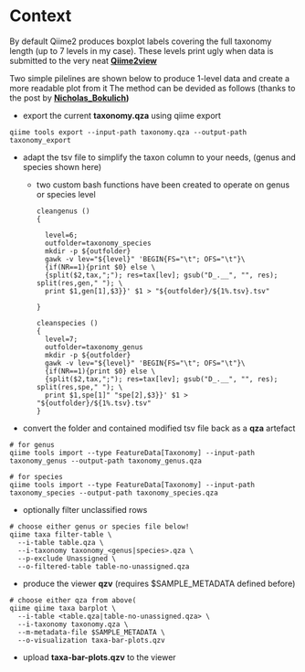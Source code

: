 # Context
By default Qiime2 produces boxplot labels covering the full taxonomy length (up to 7 levels in my case). These levels print ugly when data is submitted to the very neat **[Qiime2view](https://view.qiime2.org/)**

Two simple pilelines are shown below to produce 1-level data and create a more readable plot from it
The method can be devided as follows (thanks to the post by **[Nicholas_Bokulich](https://forum.qiime2.org/t/command-or-tool-to-shorten-the-very-long-labels-in-viewer-from-taxa-bar-plots-qzv/12023/3))**

* export the current **taxonomy.qza** using qiime export

```
qiime tools export --input-path taxonomy.qza --output-path taxonomy_export
```

* adapt the tsv file to simplify the taxon column to your needs, (genus and species shown here)
  - two custom bash functions have been created to operate on genus or species level

    ```
    cleangenus () 
    { 
    
      level=6;
      outfolder=taxonomy_species
      mkdir -p ${outfolder}
      gawk -v lev="${level}" 'BEGIN{FS="\t"; OFS="\t"}\
      {if(NR==1){print $0} else \
      {split($2,tax,";"); res=tax[lev]; gsub("D_.__", "", res); split(res,gen," "); \
      print $1,gen[1],$3}}' $1 > "${outfolder}/${1%.tsv}.tsv"
    
    }
    
    cleanspecies () 
    { 
      level=7;
      outfolder=taxonomy_genus
      mkdir -p ${outfolder}
      gawk -v lev="${level}" 'BEGIN{FS="\t"; OFS="\t"}\
      {if(NR==1){print $0} else \
      {split($2,tax,";"); res=tax[lev]; gsub("D_.__", "", res); split(res,spe," "); \
      print $1,spe[1]" "spe[2],$3}}' $1 > "${outfolder}/${1%.tsv}.tsv"
    }
    ```

* convert the folder and contained modified tsv file back as a **qza** artefact

```
# for genus
qiime tools import --type FeatureData[Taxonomy] --input-path taxonomy_genus --output-path taxonomy_genus.qza

# for species
qiime tools import --type FeatureData[Taxonomy] --input-path taxonomy_species --output-path taxonomy_species.qza
```

* optionally filter unclassified rows

```
# choose either genus or species file below!
qiime taxa filter-table \
  --i-table table.qza \
  --i-taxonomy taxonomy_<genus|species>.qza \
  --p-exclude Unassigned \
  --o-filtered-table table-no-unassigned.qza
```

* produce the viewer **qzv** (requires $SAMPLE_METADATA defined before)

```
# choose either qza from above(
qiime qiime taxa barplot \
  --i-table <table.qza|table-no-unassigned.qza> \
  --i-taxonomy taxonomy.qza \
  --m-metadata-file $SAMPLE_METADATA \
  --o-visualization taxa-bar-plots.qzv
```

* upload **taxa-bar-plots.qzv** to the viewer

